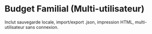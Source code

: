 # Budget Familial (Multi-utilisateur)

Inclut sauvegarde locale, import/export .json, impression HTML, multi-utilisateur sans connexion.